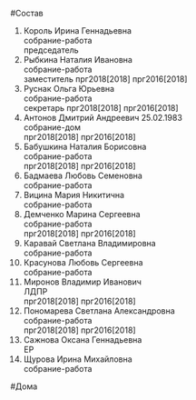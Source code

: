 #Состав  
1. Король Ирина Геннадьевна  
    собрание-работа  
    председатель  
2. Рыбкина Наталия Ивановна  
    собрание-работа  
    заместитель прг2018[2018] прг2016[2018]  
3. Руснак Ольга Юрьевна  
    собрание-работа  
    секретарь прг2018[2018] прг2016[2018]  
4. Антонов Дмитрий Андреевич 25.02.1983  
    собрание-дом  
    прг2018[2018] прг2016[2018]  
5. Бабушкина Наталия Борисовна  
    собрание-работа  
    прг2018[2018] прг2016[2018]  
6. Бадмаева Любовь Семеновна  
    собрание-работа  
7. Вицина Мария Никитична  
    собрание-работа  
8. Демченко Марина Сергеевна  
    собрание-работа  
    прг2018[2018] прг2016[2018]  
9. Каравай Светлана Владимировна  
    собрание-работа  
10. Красунова Любовь Сергеевна  
    собрание-работа  
11. Миронов Владимир Иванович  
    ЛДПР  
    прг2018[2018] прг2016[2018]  
12. Пономарева Светлана Александровна  
    собрание-работа  
    прг2018[2018] прг2016[2018]  
13. Сажнова Оксана Геннадьевна  
    ЕР  
14. Щурова Ирина Михайловна  
    собрание-работа  
  
#Дома  
